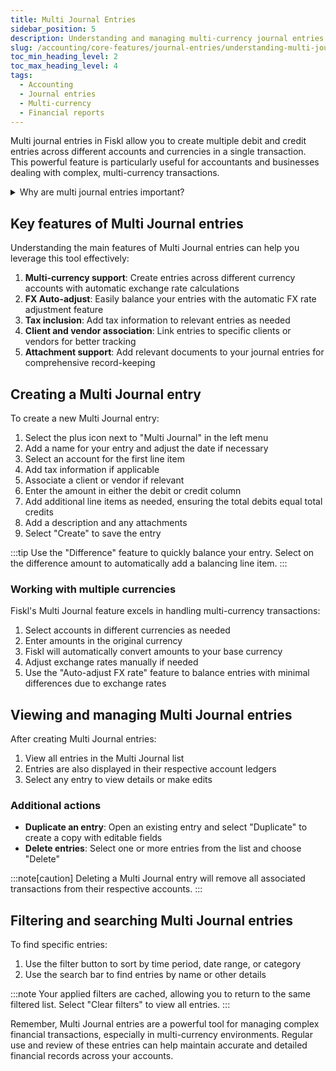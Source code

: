 ```yaml
---
title: Multi Journal Entries
sidebar_position: 5
description: Understanding and managing multi-currency journal entries
slug: /accounting/core-features/journal-entries/understanding-multi-journal-entries
toc_min_heading_level: 2
toc_max_heading_level: 4
tags:
  - Accounting
  - Journal entries
  - Multi-currency
  - Financial reports
---
```


Multi journal entries in Fiskl allow you to create multiple debit and credit entries across different accounts and currencies in a single transaction. This powerful feature is particularly useful for accountants and businesses dealing with complex, multi-currency transactions.

<details>
<summary>Why are multi journal entries important?</summary>

Multi journal entries are essential because they:
- Allow for complex accounting adjustments in a single transaction
- Support multi-currency entries with automatic FX rate adjustments
- Provide a comprehensive view of related transactions across accounts
- Streamline the process of recording complex financial events
- Offer flexibility for businesses operating in multiple currencies
</details>

## Key features of Multi Journal entries

Understanding the main features of Multi Journal entries can help you leverage this tool effectively:

1. **Multi-currency support**: Create entries across different currency accounts with automatic exchange rate calculations
1. **FX Auto-adjust**: Easily balance your entries with the automatic FX rate adjustment feature
1. **Tax inclusion**: Add tax information to relevant entries as needed
1. **Client and vendor association**: Link entries to specific clients or vendors for better tracking
1. **Attachment support**: Add relevant documents to your journal entries for comprehensive record-keeping

## Creating a Multi Journal entry

To create a new Multi Journal entry:

1. Select the plus icon next to "Multi Journal" in the left menu
1. Add a name for your entry and adjust the date if necessary
1. Select an account for the first line item
1. Add tax information if applicable
1. Associate a client or vendor if relevant
1. Enter the amount in either the debit or credit column
1. Add additional line items as needed, ensuring the total debits equal total credits
1. Add a description and any attachments
1. Select "Create" to save the entry

:::tip
Use the "Difference" feature to quickly balance your entry. Select on the difference amount to automatically add a balancing line item.
:::

### Working with multiple currencies

Fiskl's Multi Journal feature excels in handling multi-currency transactions:

1. Select accounts in different currencies as needed
1. Enter amounts in the original currency
1. Fiskl will automatically convert amounts to your base currency
1. Adjust exchange rates manually if needed
1. Use the "Auto-adjust FX rate" feature to balance entries with minimal differences due to exchange rates

## Viewing and managing Multi Journal entries

After creating Multi Journal entries:

1. View all entries in the Multi Journal list
1. Entries are also displayed in their respective account ledgers
1. Select any entry to view details or make edits

### Additional actions

- **Duplicate an entry**: Open an existing entry and select "Duplicate" to create a copy with editable fields
- **Delete entries**: Select one or more entries from the list and choose "Delete"

:::note[caution]
Deleting a Multi Journal entry will remove all associated transactions from their respective accounts.
:::

## Filtering and searching Multi Journal entries

To find specific entries:

1. Use the filter button to sort by time period, date range, or category
1. Use the search bar to find entries by name or other details

:::note
Your applied filters are cached, allowing you to return to the same filtered list. Select "Clear filters" to view all entries.
:::

Remember, Multi Journal entries are a powerful tool for managing complex financial transactions, especially in multi-currency environments. Regular use and review of these entries can help maintain accurate and detailed financial records across your accounts.

